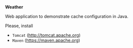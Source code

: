 **Weather**

Web application to demonstrate cache configuration in Java.

Please, install 
- `Tomcat` (http://tomcat.apache.org)
- `Maven` (https://maven.apache.org)